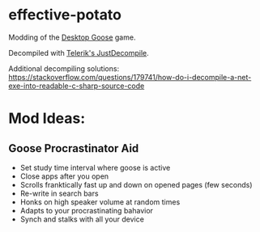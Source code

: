 # effective-potato

Modding of the [Desktop Goose](https://samperson.itch.io/desktop-goose) game.

Decompiled with [Telerik's JustDecompile](https://www.telerik.com/products/decompiler.aspx).

Additional decompiling solutions:
https://stackoverflow.com/questions/179741/how-do-i-decompile-a-net-exe-into-readable-c-sharp-source-code

# Mod Ideas:
## Goose Procrastinator Aid
* Set study time interval where goose is active
* Close apps after you open
* Scrolls franktically fast up and down on opened pages (few seconds)
* Re-write in search bars
* Honks on high speaker volume at random times
* Adapts to your procrastinating bahavior
* Synch and stalks with all your device
